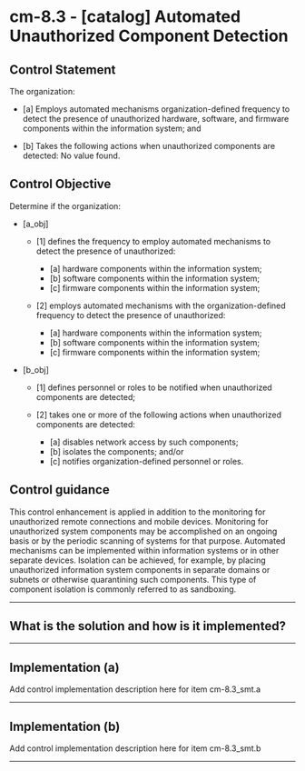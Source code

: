 # cm-8.3 - \[catalog\] Automated Unauthorized Component Detection

## Control Statement

The organization:

- \[a\] Employs automated mechanisms organization-defined frequency to detect the presence of unauthorized hardware, software, and firmware components within the information system; and

- \[b\] Takes the following actions when unauthorized components are detected: No value found.

## Control Objective

Determine if the organization:

- \[a_obj\]

  - \[1\] defines the frequency to employ automated mechanisms to detect the presence of unauthorized:

    - \[a\] hardware components within the information system;
    - \[b\] software components within the information system;
    - \[c\] firmware components within the information system;

  - \[2\] employs automated mechanisms with the organization-defined frequency to detect the presence of unauthorized:

    - \[a\] hardware components within the information system;
    - \[b\] software components within the information system;
    - \[c\] firmware components within the information system;

- \[b_obj\]

  - \[1\] defines personnel or roles to be notified when unauthorized components are detected;
  - \[2\] takes one or more of the following actions when unauthorized components are detected:

    - \[a\] disables network access by such components;
    - \[b\] isolates the components; and/or
    - \[c\] notifies organization-defined personnel or roles.

## Control guidance

This control enhancement is applied in addition to the monitoring for unauthorized remote connections and mobile devices. Monitoring for unauthorized system components may be accomplished on an ongoing basis or by the periodic scanning of systems for that purpose. Automated mechanisms can be implemented within information systems or in other separate devices. Isolation can be achieved, for example, by placing unauthorized information system components in separate domains or subnets or otherwise quarantining such components. This type of component isolation is commonly referred to as sandboxing.

______________________________________________________________________

## What is the solution and how is it implemented?

<!-- Please leave this section blank and enter implementation details in the parts below. -->

______________________________________________________________________

## Implementation (a)

Add control implementation description here for item cm-8.3_smt.a

______________________________________________________________________

## Implementation (b)

Add control implementation description here for item cm-8.3_smt.b

______________________________________________________________________

